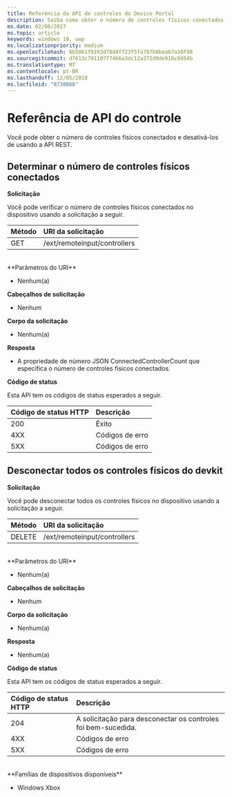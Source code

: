 ```yaml
---
title: Referência da API de controles do Device Portal
description: Saiba como obter o número de controles físicos conectados e desativá-los de maneira programática.
ms.date: 02/08/2017
ms.topic: article
keywords: windows 10, uwp
ms.localizationpriority: medium
ms.openlocfilehash: 8b5061f9193d78d4ff23f5fa707b0bea67a10f98
ms.sourcegitcommit: d7613c791107f74b6a3dc12a372d9de916c0454b
ms.translationtype: MT
ms.contentlocale: pt-BR
ms.lasthandoff: 12/05/2018
ms.locfileid: "8730868"
---
```

# <a name="controller-api-reference"></a>Referência de API do controle   
Você pode obter o número de controles físicos conectados e desativá-los de usando a API REST.

## <a name="determine-the-number-of-attached-physical-controllers"></a>Determinar o número de controles físicos conectados

**Solicitação**

Você pode verificar o número de controles físicos conectados no dispositivo usando a solicitação a seguir.

Método      | URI da solicitação
:------     | :-----
GET | /ext/remoteinput/controllers
<br />
**Parâmetros do URI**

- Nenhum(a)

**Cabeçalhos de solicitação**

- Nenhum

**Corpo da solicitação**   

- Nenhum(a)

**Resposta**   

- A propriedade de número JSON ConnectedControllerCount que especifica o número de controles físicos conectados.

**Código de status**

Esta API tem os códigos de status esperados a seguir.

Código de status HTTP      | Descrição
:------     | :-----
200 | Êxito
4XX | Códigos de erro
5XX | Códigos de erro

## <a name="disconnect-all-physical-controllers-on-the-devkit"></a>Desconectar todos os controles físicos do devkit

**Solicitação**

Você pode desconectar todos os controles físicos no dispositivo usando a solicitação a seguir.

Método      | URI da solicitação
:------     | :-----
DELETE | /ext/remoteinput/controllers
<br />
**Parâmetros do URI**

- Nenhum(a)

**Cabeçalhos de solicitação**

- Nenhum

**Corpo da solicitação**   

- Nenhum(a)

**Resposta**   

- Nenhum(a) 

**Código de status**

Esta API tem os códigos de status esperados a seguir.

Código de status HTTP      | Descrição
:------     | :-----
204 | A solicitação para desconectar os controles foi bem-sucedida.
4XX | Códigos de erro
5XX | Códigos de erro

<br />
**Famílias de dispositivos disponíveis**

* Windows Xbox
